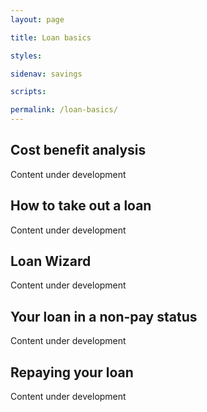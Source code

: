 ```yaml
---
layout: page

title: Loan basics

styles:

sidenav: savings

scripts:

permalink: /loan-basics/
---
```


## Cost benefit analysis

Content under development

## How to take out a loan

Content under development

## Loan Wizard

Content under development

## Your loan in a non-pay status

Content under development

## Repaying your loan

Content under development
